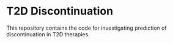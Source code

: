 # T2D Discontinuation

This repository contains the code for investigating prediction of discontinuation in T2D therapies.
